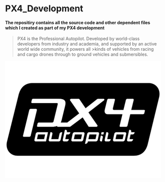 # PX4_Development

#### The repositiry contains all the source code and other dependent files which I created as part of my PX4 development

>PX4 is the Professional Autopilot. Developed by world-class developers from industry and academia, and supported by an active world wide community, it powers all >kinds of vehicles from racing and cargo drones through to ground vehicles and submersibles.

![](https://github.com/rafism1997/PX4_Development/blob/main/px4.png)


